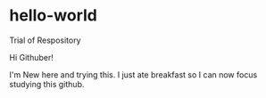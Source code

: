 # hello-world
Trial of Respository

Hi Githuber!

I'm New here and trying this.
I just ate breakfast so I can now focus studying this github.
